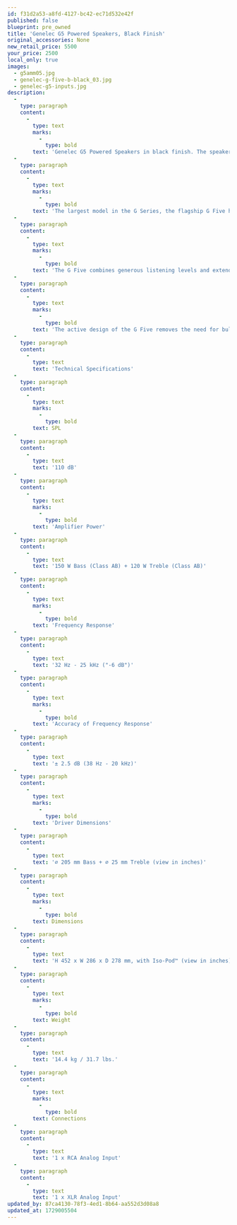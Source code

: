 ```yaml
---
id: f31d2a53-a8fd-4127-bc42-ec71d532e42f
published: false
blueprint: pre_owned
title: 'Genelec G5 Powered Speakers, Black Finish'
original_accessories: None
new_retail_price: 5500
your_price: 2500
local_only: true
images:
  - g5amm05.jpg
  - genelec-g-five-b-black_03.jpg
  - genelec-g5-inputs.jpg
description:
  -
    type: paragraph
    content:
      -
        type: text
        marks:
          -
            type: bold
        text: 'Genelec G5 Powered Speakers in black finish. The speakers are in excellent physical and functional condition, but no original boxes and packing so local sale only. The speakers sold as new for $5,500.00/pair. '
  -
    type: paragraph
    content:
      -
        type: text
        marks:
          -
            type: bold
        text: 'The largest model in the G Series, the flagship G Five has both the power and physical dimensions to produce pure, uncolored audio at higher listening levels and in larger spaces.'
  -
    type: paragraph
    content:
      -
        type: text
        marks:
          -
            type: bold
        text: 'The G Five combines generous listening levels and extended frequency response with the neutral, uncolored performance that has made us a benchmark in the world of professional recording. This means that you’ll experience the same balanced, dynamic sound whatever volume you choose to run your G Fives at, whether you’re enjoying music, movies, TV or gaming.'
  -
    type: paragraph
    content:
      -
        type: text
        marks:
          -
            type: bold
        text: 'The active design of the G Five removes the need for bulky external power amplifiers, since the amplifier is contained within the speaker cabinet itself. Not only does this give you high quality internal amplifiers that are totally optimised for the drivers they are feeding, but it also means that you can simply hook up your sound source directly to the G Five for clean, uncompromised performance. And with our simple room compensation switches, the G Five will adapt to your acoustic environment - delivering pure and truthful sound wherever you choose to listen.'
  -
    type: paragraph
    content:
      -
        type: text
        text: 'Technical Specifications'
  -
    type: paragraph
    content:
      -
        type: text
        marks:
          -
            type: bold
        text: SPL
  -
    type: paragraph
    content:
      -
        type: text
        text: '110 dB'
  -
    type: paragraph
    content:
      -
        type: text
        marks:
          -
            type: bold
        text: 'Amplifier Power'
  -
    type: paragraph
    content:
      -
        type: text
        text: '150 W Bass (Class AB) + 120 W Treble (Class AB)'
  -
    type: paragraph
    content:
      -
        type: text
        marks:
          -
            type: bold
        text: 'Frequency Response'
  -
    type: paragraph
    content:
      -
        type: text
        text: '32 Hz - 25 kHz ("-6 dB")'
  -
    type: paragraph
    content:
      -
        type: text
        marks:
          -
            type: bold
        text: 'Accuracy of Frequency Response'
  -
    type: paragraph
    content:
      -
        type: text
        text: '± 2.5 dB (38 Hz - 20 kHz)'
  -
    type: paragraph
    content:
      -
        type: text
        marks:
          -
            type: bold
        text: 'Driver Dimensions'
  -
    type: paragraph
    content:
      -
        type: text
        text: '⌀ 205 mm Bass + ⌀ 25 mm Treble (view in inches)'
  -
    type: paragraph
    content:
      -
        type: text
        marks:
          -
            type: bold
        text: Dimensions
  -
    type: paragraph
    content:
      -
        type: text
        text: 'H 452 x W 286 x D 278 mm, with Iso-Pod™ (view in inches)'
  -
    type: paragraph
    content:
      -
        type: text
        marks:
          -
            type: bold
        text: Weight
  -
    type: paragraph
    content:
      -
        type: text
        text: '14.4 kg / 31.7 lbs.'
  -
    type: paragraph
    content:
      -
        type: text
        marks:
          -
            type: bold
        text: Connections
  -
    type: paragraph
    content:
      -
        type: text
        text: '1 x RCA Analog Input'
  -
    type: paragraph
    content:
      -
        type: text
        text: '1 x XLR Analog Input'
updated_by: 87ca4130-78f3-4ed1-8b64-aa552d3d08a8
updated_at: 1729005504
---
```

